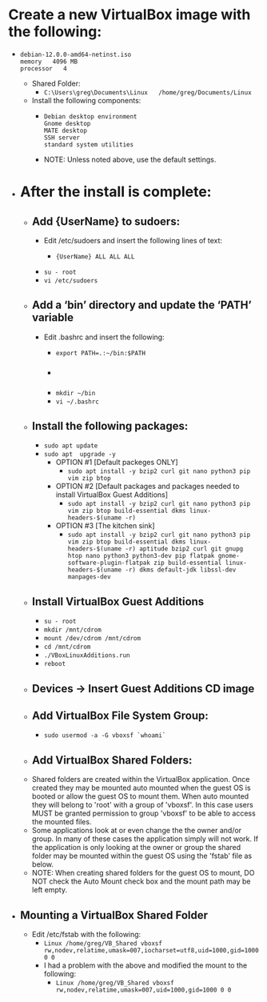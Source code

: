 # Create a new VirtualBox image with the following:
- ```
  debian-12.0.0-amd64-netinst.iso
  memory   4096 MB
  processor   4
  ```
	- Shared Folder:
		- `C:\Users\greg\Documents\Linux   /home/greg/Documents/Linux`
	- Install the following components:
		- ```
		  Debian desktop environment
		  Gnome desktop
		  MATE desktop
		  SSH server
		  standard system utilities
		  ```
		- NOTE:    Unless noted above, use the default settings.
- # After the install is complete:
	- ## Add {UserName} to sudoers:
		- Edit /etc/sudoers and insert the following lines of text:
			- ```
			  {UserName} ALL ALL ALL
			  ```
		- `su - root`
		- `vi /etc/sudoers`
	- ## Add a ‘bin’ directory and update the ‘PATH’ variable
		- Edit .bashrc and insert the following:
			- ```
			  export PATH=.:~/bin:$PATH
			  ```
			- ###
			- `mkdir ~/bin`
			- `vi ~/.bashrc`
	- ## Install the following packages:
		- `sudo apt update`
		- `sudo apt  upgrade -y`
			- OPTION #1 [Default packeges ONLY]
				- `sudo apt install -y bzip2 curl git nano python3 pip vim zip btop`
			- OPTION #2 [Default packages and packages needed to install VirtualBox Guest Additions]
				- `sudo apt install -y bzip2 curl git nano python3 pip vim zip btop build-essential dkms linux-headers-$(uname -r)`
			- OPTION #3 [The kitchen sink]
				- `sudo apt install -y bzip2 curl git nano python3 pip vim zip btop build-essential dkms linux-headers-$(uname -r) aptitude bzip2 curl git gnupg htop nano python3 python3-dev pip flatpak gnome-software-plugin-flatpak zip build-essential linux-headers-$(uname -r) dkms default-jdk libssl-dev manpages-dev`
	- ## Install VirtualBox Guest Additions
		- `su - root`
		- `mkdir /mnt/cdrom`
		- `mount /dev/cdrom /mnt/cdrom`
		- `cd /mnt/cdrom`
		- `./VBoxLinuxAdditions.run`
		- `reboot`
	- ## Devices -> Insert Guest Additions CD image
	- ## Add VirtualBox File System Group:
		- ```
		  sudo usermod -a -G vboxsf `whoami`
		  ```
	- ## Add VirtualBox Shared Folders:
	- Shared folders are created within the VirtualBox application.  Once created they may be mounted auto mounted when the guest OS is booted or allow the guest OS to mount them.  When auto mounted they will belong to 'root' with a group of 'vboxsf'.  In this case users MUST be granted permission to group 'vboxsf' to be able to access the mounted files.
	- Some applications look at or even change the the owner and/or group.  In many of these cases the application simply will not work.  If the application is only looking at the owner or group the shared folder may be mounted within the guest OS using the 'fstab' file as below.
	- NOTE: When creating shared folders for the guest OS to mount, DO NOT check the Auto Mount check box and the mount path may be left empty.
- ## Mounting a VirtualBox Shared Folder
	- Edit /etc/fstab with the following:
		- `Linux /home/greg/VB_Shared vboxsf rw,nodev,relatime,umask=007,iocharset=utf8,uid=1000,gid=1000 0 0`
		- I had a problem with the above and modified the mount to the following:
			- `Linux /home/greg/VB_Shared vboxsf rw,nodev,relatime,umask=007,uid=1000,gid=1000 0 0`